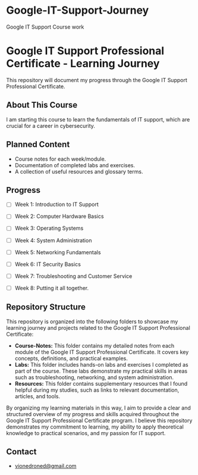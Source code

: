 # Google-IT-Support-Journey
Google IT Support Course work
# Google IT Support Professional Certificate - Learning Journey

This repository will document my progress through the Google IT Support Professional Certificate.

## About This Course

I am starting this course to learn the fundamentals of IT support, which are crucial for a career in cybersecurity.

## Planned Content

* Course notes for each week/module.
* Documentation of completed labs and exercises.
* A collection of useful resources and glossary terms.

## Progress

* [ ] Week 1: Introduction to IT Support
* [ ] Week 2: Computer Hardware Basics
* [ ] Week 3: Operating Systems
* [ ] Week 4: System Administration
* [ ] Week 5: Networking Fundamentals
* [ ] Week 6: IT Security Basics
* [ ] Week 7: Troubleshooting and Customer Service
* [ ] Week 8: Putting it all together.


## Repository Structure

This repository is organized into the following folders to showcase my learning journey and projects related to the Google IT Support Professional Certificate:

* **Course-Notes:** This folder contains my detailed notes from each module of the Google IT Support Professional Certificate. It covers key concepts, definitions, and practical examples.
* **Labs:** This folder includes hands-on labs and exercises I completed as part of the course. These labs demonstrate my practical skills in areas such as troubleshooting, networking, and system administration.
* **Resources:** This folder contains supplementary resources that I found helpful during my studies, such as links to relevant documentation, articles, and tools.

By organizing my learning materials in this way, I aim to provide a clear and structured overview of my progress and skills acquired throughout the Google IT Support Professional Certificate program. I believe this repository demonstrates my commitment to learning, my ability to apply theoretical knowledge to practical scenarios, and my passion for IT support.

## Contact

* vionedroned@gmail.com
